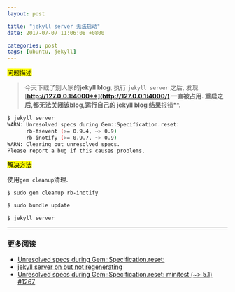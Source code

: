 ```yaml
---
layout: post

title: "jekyll server 无法启动"
date: 2017-07-07 11:06:08 +0800

categories: post
tags: [ubuntu, jekyll]
---
```


<mark>问题描述</mark>

>今天下载了别人家的**jekyll blog**, 执行 `jekyll server` 之后, 发现 [**http://127.0.0.1:4000**](http://127.0.0.1:4000/) 一直被占用. 重启之后,都无法关闭该blog,运行自己的 jekyll blog 结果**报错**.
```bash
$ jekyll server
WARN: Unresolved specs during Gem::Specification.reset:
      rb-fsevent (>= 0.9.4, ~> 0.9)
      rb-inotify (>= 0.9.7, ~> 0.9)
WARN: Clearing out unresolved specs.
Please report a bug if this causes problems.
```

<mark>解决方法</mark>

使用`gem cleanup`清理.

```bash
$ sudo gem cleanup rb-inotify

$ sudo bundle update

$ jekyll server
```

---
### 更多阅读
- [Unresolved specs during Gem::Specification.reset:](https://stackoverflow.com/questions/17936340/unresolved-specs-during-gemspecification-reset)
- [jekyll server on but not regenerating](https://stackoverflow.com/questions/23774304/jekyll-server-on-but-not-regenerating)
- [Unresolved specs during Gem::Specification.reset: minitest (~> 5.1) \#1267](https://github.com/rubygems/rubygems/issues/1267)
